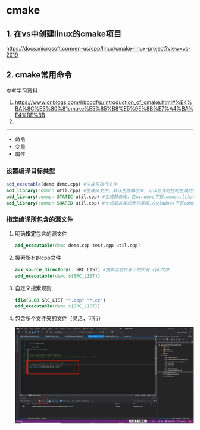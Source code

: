 # cmake
## 1. 在vs中创建linux的cmake项目

https://docs.microsoft.com/en-us/cpp/linux/cmake-linux-project?view=vs-2019



## 2. cmake常用命令

参考学习资料：

1. https://www.cnblogs.com/hbccdf/p/introduction_of_cmake.html#%E4%BA%8C%E3%80%81cmake%E5%85%B8%E5%9E%8B%E7%A4%BA%E4%BE%8B
2. 



---



- 命令
- 变量
- 属性

### 设置编译目标类型

```cmake
add_exeutable(demo demo.cpp) #生成可执行文件
add_library(common util.cpp) #生成库文件，默认生成静态库，可以显式的控制生成的库的类型
add_library(common STATIC util.cpp) #生成静态库，在windows下是common.lib;linux下是libcommon.a
add_library(common SHARED util.cpp) #生成动态库或者共享库,在windows下是common.dll;linux下是libcommon.so
```

### 指定编译所包含的源文件

1. 明确**指定**包含的源文件

   ```cmake
   add_executable(demo demo.cpp test.cpp util.cpp)
   ```

2. 搜索所有的cpp文件

   ```cmake
   aux_source_directory(. SRC_LIST) #搜索当前目录下的所有.cpp文件
   add_executable(demo ${SRC_LIST})
   ```

3. 自定义搜索规则

   ```cmake
   file(GLOB SRC_LIST "*.cpp" "*.cc")
   add_executable(demo ${SRC_LIST})
   ```

4. 包含多个文件夹的文件（灵活，可行）

   ![1602161389247](cmake.assets/1602161389247.png)

